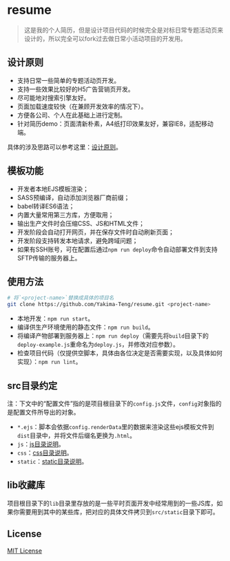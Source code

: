# resume

> 这是我的个人简历，但是设计项目代码的时候完全是对标日常专题活动页来设计的，所以完全可以fork过去做日常小活动项目的开发用。

## 设计原则

- 支持日常一些简单的专题活动页开发。
- 支持一些效果比较好的H5广告营销页开发。
- 尽可能地对搜索引擎友好。
- 页面加载速度较快（在兼顾开发效率的情况下）。
- 方便各公司、个人在此基础上进行定制。
- 针对简历demo：页面清新朴素，A4纸打印效果友好，兼容IE8，适配移动端。

具体的涉及思路可以参考这里：[设计原则](./docs/设计原则.md)。

## 模板功能

- 开发者本地EJS模板渲染；
- SASS预编译，自动添加浏览器厂商前缀；
- babel转译ES6语法；
- 内置大量常用第三方库，方便取用；
- 输出生产文件时会压缩CSS、JS和HTML文件；
- 开发阶段会自动打开网页，并在保存文件时自动刷新页面；
- 开发阶段支持转发本地请求，避免跨域问题；
- 如果有SSH账号，可在配置后通过`npm run deploy`命令自动部署文件到支持SFTP传输的服务器上。

## 使用方法

```bash
# 将`<project-name>`替换成具体的项目名
git clone https://github.com/Yakima-Teng/resume.git <project-name>
```

- 本地开发：`npm run start`。
- 编译供生产环境使用的静态文件：`npm run build`。
- 将编译产物部署到服务器上：`npm run deploy`（需要先将`build`目录下的`deploy-example.js`重命名为`deploy.js`，并修改对应参数）。
- 检查项目代码（仅提供空脚本，具体由各位决定是否需要实现，以及具体如何实现）：`npm run lint`。

## src目录约定

注：下文中的“配置文件”指的是项目根目录下的`config.js`文件，`config`对象指的是配置文件所导出的对象。

- `*.ejs`：脚本会依据`config.renderData`里的数据来渲染这些ejs模板文件到`dist`目录中，并将文件后缀名更换为`.html`。
- `js`：[js目录说明](./src/js/README.md)。
- `css`：[css目录说明](./src/css/README.md)。
- `static`：[static目录说明](./src/static/README.md)。

## lib收藏库

项目根目录下的`lib`目录里存放的是一些平时页面开发中经常用到的一些JS库，如果你需要用到其中的某些库，把对应的具体文件拷贝到`src/static`目录下即可。

## License

[MIT License](./LICENSE)
